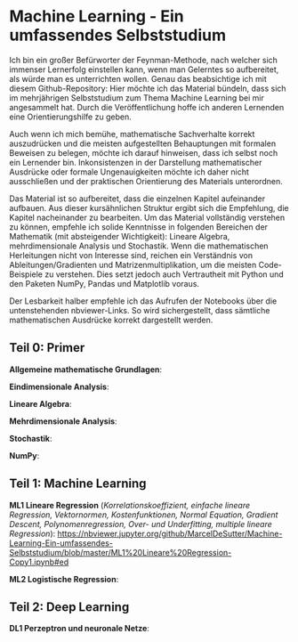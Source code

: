 # Machine Learning - Ein umfassendes Selbststudium

Ich bin ein großer Befürworter der Feynman-Methode, nach welcher sich immenser Lernerfolg einstellen kann, wenn man Gelerntes so aufbereitet, als würde man es unterrichten wollen. Genau das beabsichtige ich mit diesem Github-Repository: Hier möchte ich das Material bündeln, dass sich im mehrjährigen Selbststudium zum Thema Machine Learning bei mir angesammelt hat. Durch die Veröffentlichung hoffe ich anderen Lernenden eine Orientierungshilfe zu geben.

Auch wenn ich mich bemühe, mathematische Sachverhalte korrekt auszudrücken und die meisten aufgestellten Behauptungen mit formalen Beweisen zu belegen, möchte ich darauf hinweisen, dass ich selbst noch ein Lernender bin. Inkonsistenzen in der Darstellung mathematischer Ausdrücke oder formale Ungenauigkeiten möchte ich daher nicht ausschließen und der praktischen Orientierung des Materials unterordnen.

Das Material ist so aufbereitet, dass die einzelnen Kapitel aufeinander aufbauen. Aus dieser kursähnlichen Struktur ergibt sich die Empfehlung, die Kapitel nacheinander zu bearbeiten. Um das Material vollständig verstehen zu können, empfehle ich solide Kenntnisse in folgenden Bereichen der Mathematik (mit absteigender Wichtigkeit): Lineare Algebra, mehrdimensionale Analysis und Stochastik. Wenn die mathematischen Herleitungen nicht von Interesse sind, reichen ein Verständnis von Ableitungen/Gradienten und Matrizenmultiplikation, um die meisten Code-Beispiele zu verstehen. Dies setzt jedoch auch Vertrautheit mit Python und den Paketen NumPy, Pandas und Matplotlib voraus.

Der Lesbarkeit halber empfehle ich das Aufrufen der Notebooks über die untenstehenden nbviewer-Links. So wird sichergestellt, dass sämtliche mathematischen Ausdrücke korrekt dargestellt werden.

## Teil 0: Primer
**Allgemeine mathematische Grundlagen**: 

**Eindimensionale Analysis**:

**Lineare Algebra**:

**Mehrdimensionale Analysis**:

**Stochastik**:

**NumPy**:

## Teil 1: Machine Learning
**ML1 Lineare Regression** (*Korrelationskoeffizient, einfache lineare Regression, Vektornormen, Kostenfunktionen, Normal Equation, Gradient Descent, Polynomenregression, Over- und Underfitting, multiple lineare Regression*): https://nbviewer.jupyter.org/github/MarcelDeSutter/Machine-Learning-Ein-umfassendes-Selbststudium/blob/master/ML1%20Lineare%20Regression-Copy1.ipynb#ed 

**ML2 Logistische Regression**:

## Teil 2: Deep Learning
**DL1 Perzeptron und neuronale Netze**:
